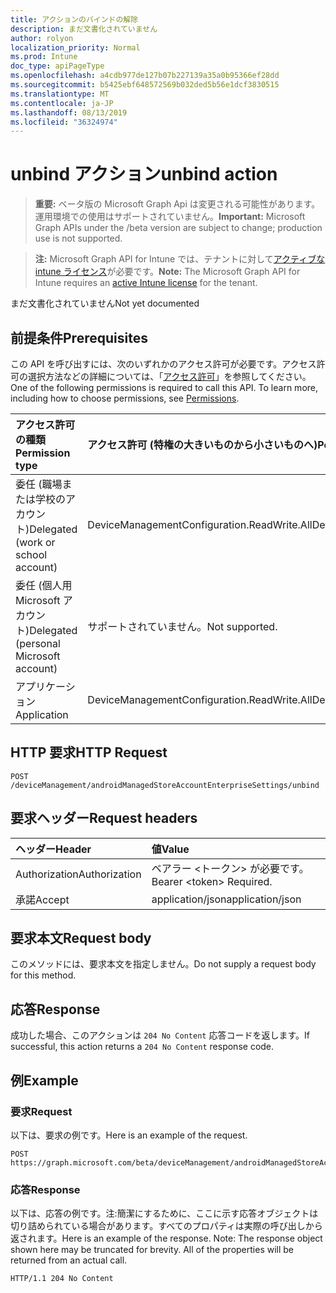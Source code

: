 ```yaml
---
title: アクションのバインドの解除
description: まだ文書化されていません
author: rolyon
localization_priority: Normal
ms.prod: Intune
doc_type: apiPageType
ms.openlocfilehash: a4cdb977de127b07b227139a35a0b95366ef28dd
ms.sourcegitcommit: b5425ebf648572569b032ded5b56e1dcf3830515
ms.translationtype: MT
ms.contentlocale: ja-JP
ms.lasthandoff: 08/13/2019
ms.locfileid: "36324974"
---
```

# <a name="unbind-action"></a><span data-ttu-id="72a33-103">unbind アクション</span><span class="sxs-lookup"><span data-stu-id="72a33-103">unbind action</span></span>

> <span data-ttu-id="72a33-104">**重要:** ベータ版の Microsoft Graph Api は変更される可能性があります。運用環境での使用はサポートされていません。</span><span class="sxs-lookup"><span data-stu-id="72a33-104">**Important:** Microsoft Graph APIs under the /beta version are subject to change; production use is not supported.</span></span>

> <span data-ttu-id="72a33-105">**注:** Microsoft Graph API for Intune では、テナントに対して[アクティブな intune ライセンス](https://go.microsoft.com/fwlink/?linkid=839381)が必要です。</span><span class="sxs-lookup"><span data-stu-id="72a33-105">**Note:** The Microsoft Graph API for Intune requires an [active Intune license](https://go.microsoft.com/fwlink/?linkid=839381) for the tenant.</span></span>

<span data-ttu-id="72a33-106">まだ文書化されていません</span><span class="sxs-lookup"><span data-stu-id="72a33-106">Not yet documented</span></span>

## <a name="prerequisites"></a><span data-ttu-id="72a33-107">前提条件</span><span class="sxs-lookup"><span data-stu-id="72a33-107">Prerequisites</span></span>
<span data-ttu-id="72a33-p101">この API を呼び出すには、次のいずれかのアクセス許可が必要です。アクセス許可の選択方法などの詳細については、「[アクセス許可](/graph/permissions-reference)」を参照してください。</span><span class="sxs-lookup"><span data-stu-id="72a33-p101">One of the following permissions is required to call this API. To learn more, including how to choose permissions, see [Permissions](/graph/permissions-reference).</span></span>

|<span data-ttu-id="72a33-110">アクセス許可の種類</span><span class="sxs-lookup"><span data-stu-id="72a33-110">Permission type</span></span>|<span data-ttu-id="72a33-111">アクセス許可 (特権の大きいものから小さいものへ)</span><span class="sxs-lookup"><span data-stu-id="72a33-111">Permissions (from most to least privileged)</span></span>|
|:---|:---|
|<span data-ttu-id="72a33-112">委任 (職場または学校のアカウント)</span><span class="sxs-lookup"><span data-stu-id="72a33-112">Delegated (work or school account)</span></span>|<span data-ttu-id="72a33-113">DeviceManagementConfiguration.ReadWrite.All</span><span class="sxs-lookup"><span data-stu-id="72a33-113">DeviceManagementConfiguration.ReadWrite.All</span></span>|
|<span data-ttu-id="72a33-114">委任 (個人用 Microsoft アカウント)</span><span class="sxs-lookup"><span data-stu-id="72a33-114">Delegated (personal Microsoft account)</span></span>|<span data-ttu-id="72a33-115">サポートされていません。</span><span class="sxs-lookup"><span data-stu-id="72a33-115">Not supported.</span></span>|
|<span data-ttu-id="72a33-116">アプリケーション</span><span class="sxs-lookup"><span data-stu-id="72a33-116">Application</span></span>|<span data-ttu-id="72a33-117">DeviceManagementConfiguration.ReadWrite.All</span><span class="sxs-lookup"><span data-stu-id="72a33-117">DeviceManagementConfiguration.ReadWrite.All</span></span>|

## <a name="http-request"></a><span data-ttu-id="72a33-118">HTTP 要求</span><span class="sxs-lookup"><span data-stu-id="72a33-118">HTTP Request</span></span>
<!-- {
  "blockType": "ignored"
}
-->
``` http
POST /deviceManagement/androidManagedStoreAccountEnterpriseSettings/unbind
```

## <a name="request-headers"></a><span data-ttu-id="72a33-119">要求ヘッダー</span><span class="sxs-lookup"><span data-stu-id="72a33-119">Request headers</span></span>
|<span data-ttu-id="72a33-120">ヘッダー</span><span class="sxs-lookup"><span data-stu-id="72a33-120">Header</span></span>|<span data-ttu-id="72a33-121">値</span><span class="sxs-lookup"><span data-stu-id="72a33-121">Value</span></span>|
|:---|:---|
|<span data-ttu-id="72a33-122">Authorization</span><span class="sxs-lookup"><span data-stu-id="72a33-122">Authorization</span></span>|<span data-ttu-id="72a33-123">ベアラー &lt;トークン&gt; が必要です。</span><span class="sxs-lookup"><span data-stu-id="72a33-123">Bearer &lt;token&gt; Required.</span></span>|
|<span data-ttu-id="72a33-124">承諾</span><span class="sxs-lookup"><span data-stu-id="72a33-124">Accept</span></span>|<span data-ttu-id="72a33-125">application/json</span><span class="sxs-lookup"><span data-stu-id="72a33-125">application/json</span></span>|

## <a name="request-body"></a><span data-ttu-id="72a33-126">要求本文</span><span class="sxs-lookup"><span data-stu-id="72a33-126">Request body</span></span>
<span data-ttu-id="72a33-127">このメソッドには、要求本文を指定しません。</span><span class="sxs-lookup"><span data-stu-id="72a33-127">Do not supply a request body for this method.</span></span>

## <a name="response"></a><span data-ttu-id="72a33-128">応答</span><span class="sxs-lookup"><span data-stu-id="72a33-128">Response</span></span>
<span data-ttu-id="72a33-129">成功した場合、このアクションは `204 No Content` 応答コードを返します。</span><span class="sxs-lookup"><span data-stu-id="72a33-129">If successful, this action returns a `204 No Content` response code.</span></span>

## <a name="example"></a><span data-ttu-id="72a33-130">例</span><span class="sxs-lookup"><span data-stu-id="72a33-130">Example</span></span>

### <a name="request"></a><span data-ttu-id="72a33-131">要求</span><span class="sxs-lookup"><span data-stu-id="72a33-131">Request</span></span>
<span data-ttu-id="72a33-132">以下は、要求の例です。</span><span class="sxs-lookup"><span data-stu-id="72a33-132">Here is an example of the request.</span></span>
``` http
POST https://graph.microsoft.com/beta/deviceManagement/androidManagedStoreAccountEnterpriseSettings/unbind
```

### <a name="response"></a><span data-ttu-id="72a33-133">応答</span><span class="sxs-lookup"><span data-stu-id="72a33-133">Response</span></span>
<span data-ttu-id="72a33-p102">以下は、応答の例です。注:簡潔にするために、ここに示す応答オブジェクトは切り詰められている場合があります。すべてのプロパティは実際の呼び出しから返されます。</span><span class="sxs-lookup"><span data-stu-id="72a33-p102">Here is an example of the response. Note: The response object shown here may be truncated for brevity. All of the properties will be returned from an actual call.</span></span>
``` http
HTTP/1.1 204 No Content
```






